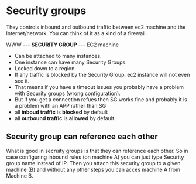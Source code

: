 # Security groups

They controls inbound and outbound traffic between ec2 machine and the Internet/network. You can think of it as a kind of a firewall.

WWW --- **SECURITY GROUP** --- EC2 machine

- Can be attached to many instances.
- One instance can have many Security Groups.
- Locked down to a region
- If any traffic is blocked by the Security Group, ec2 instance will not even see it.
- That means if you have a timeout issues you probably have a problem with Security groups (wrong configuration).
- But if you get a connection refues then SG works fine and probably it is a problem with an APP rather than SG
- all **inboud traffic** is **blocked** by default
- all **outbound traffic** is **allowed** by default

## Security group can reference each other
What is good in secruity groups is that they can reference each other. So in case configuring inbound rules (on machine A) you can just type Security group name instead of IP. Then you attach this security group to a given machine (B) and without any other steps you can acces machine A from Machine B.